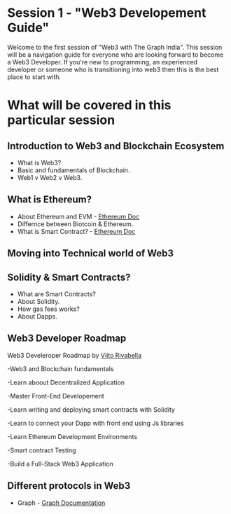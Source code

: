 # Session 1 - "Web3 Developement Guide"

Welcome to the first session of "Web3 with The Graph India". This session will be a navigation guide for everyone who are looking forward to become a Web3 Developer. If you're new to programming, an experienced developer or someone who is transitioning into web3 then this is the best place to start with.  

# What will be covered in this particular session


## Introduction to Web3 and Blockchain Ecosystem


- What is Web3?
- Basic and fundamentals of Blockchain.
- Web1 v Web2 v Web3.


## What is Ethereum?

- About Ethereum and EVM - [Ethereum Doc](https://ethereum.org/en/developers/docs/intro-to-ethereum/#what-is-ethereum)
- Differnce between Biotcoin & Ethereum.
- What is Smart Contract? - [Ethereum Doc](https://ethereum.org/en/developers/docs/intro-to-ethereum/#what-are-smart-contracts)



## Moving into Technical world of Web3 


## Solidity & Smart Contracts?

- What are Smart Contracts?
- About Solidity.
- How gas fees works?
- About Dapps.



## Web3 Developer Roadmap


Web3 Develeroper Roadmap by [Viito Rivabella](https://vitto.cc/web3-and-solidity-smart-contracts-development-roadmap/) 

 -Web3 and Blockchain fundamentals

 -Learn aboout Decentralized Application

 -Master Front-End Developement

 -Learn writing and deploying smart contracts with Solidity

 -Learn to connect your Dapp with front end using Js libraries

 -Learn Ethereum Development Environments

 -Smart contract Testing
 
 -Build a Full-Stack Web3 Application


## Different protocols in Web3 

- Graph - [Graph Documentation](https://thegraph.com/docs/en/about/)



